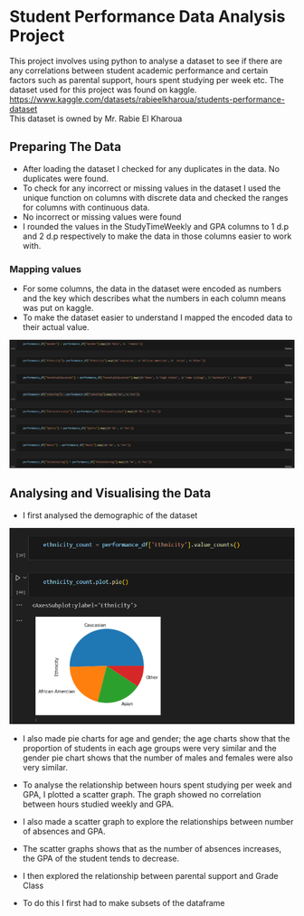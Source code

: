 # Student Performance Data Analysis Project
This project involves using python to analyse a dataset to see if there are any correlations between student academic performance and certain factors such as parental support, hours spent studying per week etc. The dataset used for this project was found on kaggle. https://www.kaggle.com/datasets/rabieelkharoua/students-performance-dataset  
This dataset is owned by Mr. Rabie El Kharoua

## Preparing The Data
- After loading the dataset I checked for any duplicates in the data. No duplicates were found.
- To check for any incorrect or missing values in the dataset I used the unique function on columns with discrete data and checked the ranges for columns with continuous data.
- No incorrect or missing values were found
- I rounded the values in the StudyTimeWeekly and GPA columns to 1 d.p and 2 d.p respectively to make the data in those columns easier to work with.

### Mapping values
- For some columns, the data in the dataset were encoded as numbers and the key which describes what the numbers in each column means was put on kaggle.
- To make the dataset easier to understand I mapped the encoded data to their actual value.

![Mapping screenshot](https://github.com/ElairaP/student-performance-data-project/blob/main/screenshots/mapping%20values%20screenshot.png)

## Analysing and Visualising the Data
- I first analysed the demographic of the dataset

![ethnicity pie chart](https://github.com/ElairaP/student-performance-data-project/blob/main/screenshots/ethnicity%20pie%20chart.png)

- I also made pie charts for age and gender; the age charts show that the proportion of students in each age groups were very similar and the gender pie chart shows that the number of males and females were also very similar.

- To analyse the relationship between hours spent studying per week and GPA, I plotted a scatter graph. The graph showed no correlation between hours studied weekly and GPA.
- I also made a scatter graph to explore the relationships between number of absences and GPA.

- The scatter graphs shows that as the number of absences increases, the GPA of the student tends to decrease.

- I then explored the relationship between parental support and Grade Class
- To do this I first had to make subsets of the dataframe



